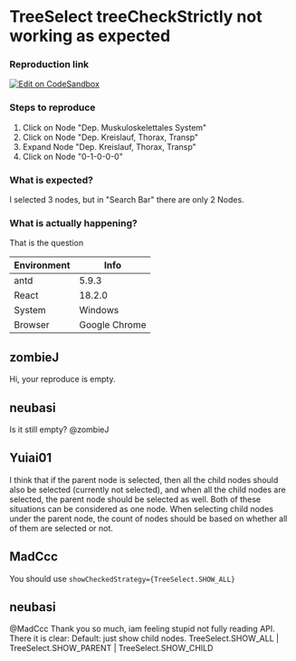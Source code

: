 # TreeSelect treeCheckStrictly not working as expected

### Reproduction link

[![Edit on CodeSandbox](https://codesandbox.io/static/img/play-codesandbox.svg)](https://codesandbox.io/s/antd-reproduction-template-forked-srtrws?file=/index.js)

### Steps to reproduce

1. Click on Node "Dep. Muskuloskelettales System"
2. Click on Node "Dep. Kreislauf, Thorax, Transp"
3. Expand Node "Dep. Kreislauf, Thorax, Transp"
4. Click on Node "0-1-0-0-0"

### What is expected?

I selected 3 nodes, but in "Search Bar" there are only 2 Nodes.

### What is actually happening?

That is the question

| Environment | Info          |
| ----------- | ------------- |
| antd        | 5.9.3         |
| React       | 18.2.0        |
| System      | Windows       |
| Browser     | Google Chrome |

<!-- generated by ant-design-issue-helper. DO NOT REMOVE -->

## zombieJ

Hi, your reproduce is empty.

## neubasi

Is it still empty?
@zombieJ

## Yuiai01

I think that if the parent node is selected, then all the child nodes should also be selected (currently not selected), and when all the child nodes are selected, the parent node should be selected as well. Both of these situations can be considered as one node. When selecting child nodes under the parent node, the count of nodes should be based on whether all of them are selected or not.

## MadCcc

You should use `showCheckedStrategy={TreeSelect.SHOW_ALL}`

## neubasi

@MadCcc Thank you so much, iam feeling stupid not fully reading API.
There it is clear:
Default: just show child nodes.
TreeSelect.SHOW_ALL | TreeSelect.SHOW_PARENT | TreeSelect.SHOW_CHILD
